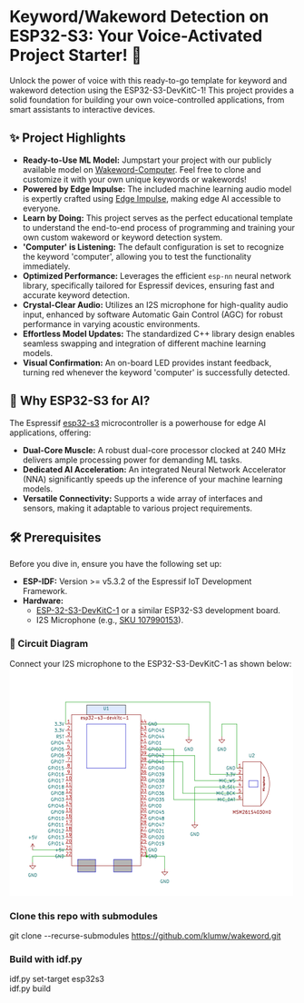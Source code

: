 # Keyword/Wakeword Detection on ESP32-S3: Your Voice-Activated Project Starter! 🚀

Unlock the power of voice with this ready-to-go template for keyword and wakeword detection using the ESP32-S3-DevKitC-1! This project provides a solid foundation for building your own voice-controlled applications, from smart assistants to interactive devices.

## ✨ Project Highlights

* **Ready-to-Use ML Model:** Jumpstart your project with our publicly available model on [Wakeword-Computer](https://studio.edgeimpulse.com/public/277934/live). Feel free to clone and customize it with your own unique keywords or wakewords!
* **Powered by Edge Impulse:** The included machine learning audio model is expertly crafted using [Edge Impulse](https://edgeimpulse.com/), making edge AI accessible to everyone.
* **Learn by Doing:** This project serves as the perfect educational template to understand the end-to-end process of programming and training your own custom wakeword or keyword detection system.
* **'Computer' is Listening:** The default configuration is set to recognize the keyword 'computer', allowing you to test the functionality immediately.
* **Optimized Performance:** Leverages the efficient `esp-nn` neural network library, specifically tailored for Espressif devices, ensuring fast and accurate keyword detection.
* **Crystal-Clear Audio:** Utilizes an I2S microphone for high-quality audio input, enhanced by software Automatic Gain Control (AGC) for robust performance in varying acoustic environments.
* **Effortless Model Updates:** The standardized C++ library design enables seamless swapping and integration of different machine learning models.
* **Visual Confirmation:** An on-board LED provides instant feedback, turning red whenever the keyword 'computer' is successfully detected.

## 🧠 Why ESP32-S3 for AI?

The Espressif [esp32-s3](https://www.espressif.com/sites/default/files/documentation/esp32-s3_datasheet_en.pdf) microcontroller is a powerhouse for edge AI applications, offering:

* **Dual-Core Muscle:** A robust dual-core processor clocked at 240 MHz delivers ample processing power for demanding ML tasks.
* **Dedicated AI Acceleration:** An integrated Neural Network Accelerator (NNA) significantly speeds up the inference of your machine learning models.
* **Versatile Connectivity:** Supports a wide array of interfaces and sensors, making it adaptable to various project requirements.

## 🛠️ Prerequisites

Before you dive in, ensure you have the following set up:

* **ESP-IDF:** Version >= v5.3.2 of the Espressif IoT Development Framework.
* **Hardware:**
    * [ESP-32-S3-DevKitC-1](https://docs.espressif.com/projects/esp-idf/en/latest/esp32s3/hw-reference/esp32s3/user-guide-devkitc-1.html) or a similar ESP32-S3 development board.
    * I2S Microphone (e.g., [SKU 107990153](https://www.seeedstudio.com/Sipeed-I2S-Mic-for-MAIX-Dev-Boards-p-2887.html)).

### 🔌 Circuit Diagram

Connect your I2S microphone to the ESP32-S3-DevKitC-1 as shown below:
<img src="./docs/circuit_esp32-s3-devkitc-1.svg" width="500" height="400">

### Clone this repo with submodules

git clone --recurse-submodules https://github.com/klumw/wakeword.git

### Build with idf.py
idf.py set-target esp32s3  
idf.py build
